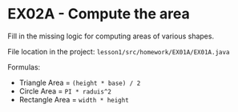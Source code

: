 EX02A - Compute the area
========================

Fill in the missing logic for computing areas of various shapes.

File location in the project: `lesson1/src/homework/EX01A/EX01A.java`

Formulas:

* Triangle Area = `(height * base) / 2`
* Circle Area = `PI * raduis^2`
* Rectangle Area = `width * height`